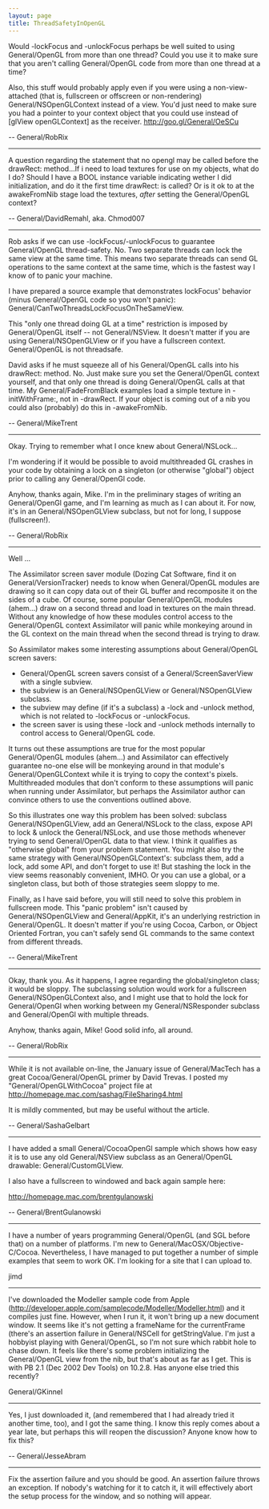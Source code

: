 ```yaml
---
layout: page
title: ThreadSafetyInOpenGL
---
```





Would -lockFocus and -unlockFocus perhaps be well suited to using General/OpenGL from more than one thread? Could you use it to make sure that you aren't calling General/OpenGL code from more than one thread at a time?

Also, this stuff would probably apply even if you were using a non-view-attached (that is, fullscreen or offscreen or non-rendering) General/NSOpenGLContext instead of a view. You'd just need to make sure you had a pointer to your context object that you could use instead of [glView openGLContext] as the receiver. http://goo.gl/General/OeSCu

-- General/RobRix

----

A question regarding the statement that no opengl may be called before the drawRect: method...If i need to load textures for use on my objects, what do I do? Should I have a BOOL instance variable indicating wether I did initialization, and do it the first time drawRect: is called? Or is it ok to at the awakeFromNib stage load the textures, _after_ setting the General/OpenGL context?

-- General/DavidRemahl, aka. Chmod007

----

Rob asks if we can use -lockFocus/-unlockFocus to guarantee General/OpenGL thread-safety. No. Two separate threads can lock the same view at the same time. This means two separate threads can send GL operations to the same context at the same time, which is the fastest way I know of to panic your machine.

I have prepared a source example that demonstrates lockFocus' behavior (minus General/OpenGL code so you won't panic): General/CanTwoThreadsLockFocusOnTheSameView.

This "only one thread doing GL at a time" restriction is imposed by General/OpenGL itself -- not General/NSView. It doesn't matter if you are using General/NSOpenGLView or if you have a fullscreen context. General/OpenGL is not threadsafe.

David asks if he must squeeze all of his General/OpenGL calls into his drawRect: method. No. Just make sure you set the General/OpenGL context yourself, and that only one thread is doing General/OpenGL calls at that time. My General/FadeFromBlack examples load a simple texture in -initWithFrame:, not in -drawRect. If your object is coming out of a nib you could also (probably) do this in -awakeFromNib.

-- General/MikeTrent

----

Okay. Trying to remember what I once knew about General/NSLock...

I'm wondering if it would be possible to avoid multithreaded GL crashes in your code by obtaining a lock on a singleton (or otherwise "global") object prior to calling any General/OpenGl code.

Anyhow, thanks again, Mike. I'm in the preliminary stages of writing an General/OpenGl game, and I'm learning as much as I can about it. For now, it's in an General/NSOpenGLView subclass, but not for long, I suppose (fullscreen!).

-- General/RobRix

----

Well ... 

The Assimilator screen saver module (Dozing Cat Software, find it on General/VersionTracker) needs to know when General/OpenGL modules are drawing so it can copy data out of their GL buffer and recomposite it on the sides of a cube. Of course, some popular General/OpenGL modules (ahem...) draw on a second thread and load in textures on the main thread. Without any knowledge of how these modules control access to the General/OpenGL context Assimilator will panic while monkeying around in the GL context on the main thread when the second thread is trying to draw. 

So Assimilator makes some interesting assumptions about General/OpenGL screen savers: 


* General/OpenGL screen savers consist of a General/ScreenSaverView with a single subview.
* the subview is an General/NSOpenGLView or General/NSOpenGLView subclass.
* the subview may define (if it's a subclass) a -lock and -unlock method, which is not related to -lockFocus or -unlockFocus.
* the screen saver is using these -lock and -unlock methods internally to control access to General/OpenGL code.


It turns out these assumptions are true for the most popular General/OpenGL modules (ahem...) and Assimilator can effectively guarantee no-one else will be monkeying around in that module's General/OpenGLContext while it is trying to copy the context's pixels. Multithreaded modules that don't conform to these assumptions will panic when running under Assimilator, but perhaps the Assimilator author can convince others to use the conventions outlined above.

So this illustrates one way this problem has been solved: subclass General/NSOpenGLView, add an General/NSLock to the class, expose API to lock & unlock the General/NSLock, and use those methods whenever trying to send General/OpenGL data to that view. I think it qualifies as "otherwise global" from your problem statement. You might also try the same strategy with General/NSOpenGLContext's: subclass them, add a lock, add some API, and don't forget to use it! But stashing the lock in the view seems reasonably convenient, IMHO. Or you can use a global, or a singleton class, but both of those strategies seem sloppy to me.

Finally, as I have said before, you will still need to solve this problem in fullscreen mode. This "panic problem" isn't caused by General/NSOpenGLView and General/AppKit, it's an underlying restriction in General/OpenGL. It doesn't matter if you're using Cocoa, Carbon, or Object Oriented Fortran, you can't safely send GL commands to the same context from different threads.

-- General/MikeTrent

----

Okay, thank you. As it happens, I agree regarding the global/singleton class; it would be sloppy. The subclassing solution would work for a fullscreen General/NSOpenGLContext also, and I might use that to hold the lock for General/OpenGl when working between my General/NSResponder subclass and General/OpenGl with multiple threads.

Anyhow, thanks again, Mike! Good solid info, all around.

-- General/RobRix

----

While it is not available on-line, the January issue of General/MacTech has a great Cocoa/General/OpenGL primer by David Trevas. I posted my "General/OpenGLWithCocoa" project file at http://homepage.mac.com/sashag/FileSharing4.html 

It is mildly commented, but may be useful without the article.

-- General/SashaGelbart

----

I have added a small General/CocoaOpenGl sample which shows how easy it is to use any old General/NSView subclass as an General/OpenGL drawable: General/CustomGLView.

I also have a fullscreen to windowed and back again sample here:

http://homepage.mac.com/brentgulanowski

-- General/BrentGulanowski


----

I have a number of years programming General/OpenGL (and SGL before that) on a number of platforms. I'm new to General/MacOSX/Objective-C/Cocoa. Nevertheless, I have managed to put together a number of simple examples that seem to work OK.
I'm looking for a site that I can upload to.

jimd

----

I've downloaded the Modeller sample code from Apple (http://developer.apple.com/samplecode/Modeller/Modeller.html) and it compiles just fine. However, when I run it, it won't bring up a new document window. It seems like it's not getting a frameName for the currentFrame (there's an assertion failure in General/NSCell for getStringValue. I'm just a hobbyist playing with General/OpenGL, so I'm not sure which rabbit hole to chase down. It feels like there's some problem initializing the General/OpenGL view from the nib, but that's about as far as I get. This is with PB 2.1 (Dec 2002 Dev Tools) on 10.2.8. Has anyone else tried this recently?

General/GKinnel

----

Yes, I just downloaded it, (and remembered that I had already tried it another time, too), and I got the same thing. I know this reply comes about a year late, but perhaps this will reopen the discussion? Anyone know how to fix this?

-- General/JesseAbram

----

Fix the assertion failure and you should be good. An assertion failure throws an exception. If nobody's watching for it to catch it, it will effectively abort the setup process for the window, and so nothing will appear.
